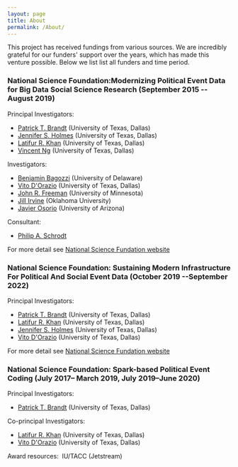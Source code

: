 ```yaml
---
layout: page
title: About
permalink: /About/
---
```

This project has received fundings from various sources. We are incredibly grateful for our funders' support over the years, which has made this venture possible. Below we list list all funders and time period.

### **National Science Foundation:Modernizing Political Event Data for Big Data Social Science Research (September 2015 -- August 2019)**

Principal Investigators:

- [Patrick T. Brandt](https://personal.utdallas.edu/~pbrandt/) (University of Texas, Dallas) <br>
- [Jennifer S. Holmes](https://personal.utdallas.edu/~jholmes/) (University of Texas, Dallas) <br>
- [Latifur R. Khan](https://personal.utdallas.edu/~lkhan/) (University of Texas, Dallas) <br>
- [Vincent Ng](http://www.hlt.utdallas.edu/~vince/) (University of Texas, Dallas) <br>


Investigators:    

- [Benjamin Bagozzi](https://www.benjaminbagozzi.com/) (University of Delaware)<br>
- [Vito D'Orazio](https://www.vitodorazio.com/) (University of Texas, Dallas)<br>
- [John R. Freeman](https://cla.umn.edu/about/directory/profile/freeman) (University of Minnesota)<br>
- [Jill Irvine](http://www.ou.edu/cas/wgs) (Oklahoma University)<br>
- [Javier Osorio](https://www.javierosorio.net/) (University of Arizona)<br>


Consultant:

- [Philip A. Schrodt](http://parusanalytics.com/about.html)


For more detail see [National Science Fundation website](https://www.nsf.gov/awardsearch/showAward?AWD_ID=1539302&HistoricalAwards=false)

### **National Science Foundation: Sustaining Modern Infrastructure For Political And Social Event Data (October 2019 --September 2022)**
Principal Investigators:

- [Patrick T. Brandt](https://personal.utdallas.edu/~pbrandt/) (University of Texas, Dallas) <br>
- [Latifur R. Khan](https://personal.utdallas.edu/~lkhan/) (University of Texas, Dallas) <br>
- [Jennifer S. Holmes](https://personal.utdallas.edu/~jholmes/) (University of Texas, Dallas) <br>  
- [Vito D'Orazio](https://www.vitodorazio.com/) (University of Texas, Dallas)<br>

For more detail see [National Science Fundation website](https://www.nsf.gov/awardsearch/showAward?AWD_ID=1931541)


### **National Science Foundation: Spark-based Political Event Coding (July 2017– March 2019, July 2019–June 2020)**

Principal Investigators:
- [Patrick T. Brandt](https://personal.utdallas.edu/~pbrandt/) (University of Texas, Dallas) <br>

Co-principal Investigators:
- [Latifur R. Khan](https://personal.utdallas.edu/~lkhan/) (University of Texas, Dallas) <br>
- [Vito D'Orazio](https://www.vitodorazio.com/) (University of Texas, Dallas)<br>

Award resources:  IU/TACC (Jetstream)
